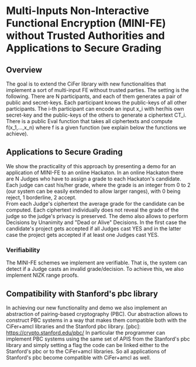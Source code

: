 # Multi-Inputs Non-Interactive Functional Encryption (MINI-FE) without Trusted Authorities and Applications to Secure Grading
## Overview
The goal is to extend the CiFer library with new functionalities that implement a sort of multi-input FE without trusted parties. The setting is the following. 
There are N participants, and each of them generates a pair of public and secret-keys. Each participant knows the public-keys of all other participants. 
The i-th participant can encode an input x_i with her/his own secret-key and the public-keys of the others to generate a ciphertext CT_i. There is a public Eval function that takes all ciphertexts and compute f(x_1,...,x_n) where f is a given function (we explain below the functions we achieve).

## Applications to Secure Grading 
We show the practicality  of this approach by presenting a demo for an application of MINI-FE to an online Hackaton.
In an online Hackaton there are N Judges who have to assign a grade to each Hackaton's candidate. 
Each judge can cast his/her grade, where the grade is an integer from 0 to 2 (our system can be easily extended to allow larger ranges), with 0 being reject, 1 borderline, 2 accept.  
From each Judge's ciphertext the average grade for the candidate can be computed. Each ciphertext individually does not reveal the grade of the judge so the judge's privacy is preserved.
The demo also allows to perform Decisions by Unanimity and "Dead or Alive" Decisions. In the first case the candidate's project gets accepted if all Judges cast YES and in the latter case the project gets accepted if at least one Judges cast YES.
### Verifiability
The MINI-FE schemes we implement are verifiable. That is, the system can detect if a Judge casts an invalid grade/decision. To achieve this, we also implement NIZK range proofs.
## Compatibility with Stanford's pbc library
In achieving our new functionality and demo we also implement an abstraction of pairing-based cryptography (PBC). Our abstraction allows to construct PBC systems in a way that makes them compatible both with the CiFer+amcl libraries and the Stanford pbc library.
[pbc]: https://crypto.stanford.edu/pbc/
In particular the programmer can implement PBC systems using the same set of APIS from the Stanford's pbc library and simply setting a flag the code can be linked either to the Stanford's pbc or to the CiFer+amcl libraries. So all applications of Stanford's pbc become compatible with CiFer+amcl as well.


